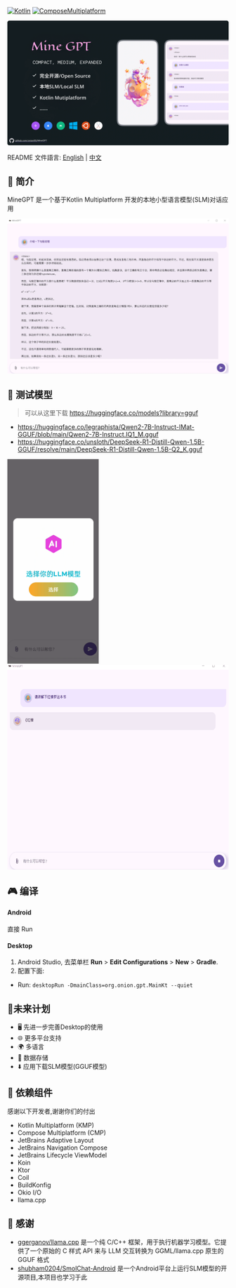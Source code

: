 [![Kotlin](https://img.shields.io/badge/Kotlin-2.1.0-blue.svg?style=flat&logo=kotlin)](https://kotlinlang.org)
[![ComposeMultiplatform](https://img.shields.io/badge/Compose_Multiplatform-1.7.3-blue.svg?style=flat)](https://www.jetbrains.com/compose-multiplatform/)

![ProjectBanner](docs/project_cover.webp)

README 文件語言: [English](/docs/README_EN.md) | [中文](/README.md)

## 📜 简介

MineGPT 是一个基于Kotlin Multiplatform 开发的本地小型语言模型(SLM)对话应用

![ProjectApp](docs/project_chat.webp)

## 💠 测试模型

> 可以从这里下载 https://huggingface.co/models?library=gguf

- https://huggingface.co/legraphista/Qwen2-7B-Instruct-IMat-GGUF/blob/main/Qwen2-7B-Instruct.IQ1_M.gguf
- https://huggingface.co/unsloth/DeepSeek-R1-Distill-Qwen-1.5B-GGUF/resolve/main/DeepSeek-R1-Distill-Qwen-1.5B-Q2_K.gguf


<div align="start">
  <img src="docs/shot_1.gif" height=466/>
  <img src="docs/shot_2.gif" height=466/>
<div/>

## 🎮 编译

#### Android
直接 Run
#### Desktop
1. Android Studio, 去菜单栏 **Run** > **Edit Configurations** > **New** > **Gradle**.
2. 配置下面:
- Run: `desktopRun -DmainClass=org.onion.gpt.MainKt --quiet`

## 🚀未来计划

- 🖥️ 先进一步完善Desktop的使用
- 🌐 更多平台支持
- 🌍 多语言
- 💾 数据存储
- ⬇️ 应用下载SLM模型(GGUF模型)

## 🧩 依赖组件
感谢以下开发者,谢谢你们的付出
- Kotlin Multiplatform (KMP)
- Compose Multiplatform (CMP)
- JetBrains Adaptive Layout
- JetBrains Navigation Compose
- JetBrains Lifecycle ViewModel
- Koin
- Ktor
- Coil
- BuildKonfig
- Okio I/O
- llama.cpp

## 🙏 感谢

* [ggerganov/llama.cpp](https://github.com/ggerganov/llama.cpp) 是一个纯 C/C++ 框架，用于执行机器学习模型。它提供了一个原始的 C 样式 API 来与 LLM 交互转换为 GGML/llama.cpp 原生的 GGUF 格式
* [shubham0204/SmolChat-Android](https://github.com/shubham0204/SmolChat-Android) 是一个Android平台上运行SLM模型的开源项目,本项目也学习于此
